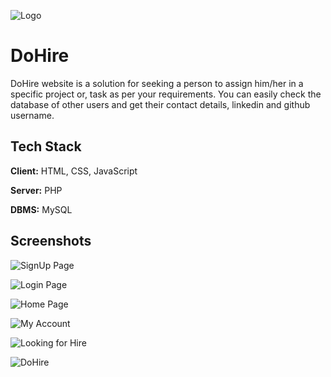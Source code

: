 
![Logo](https://encrypted-tbn0.gstatic.com/images?q=tbn:ANd9GcR_R2vpwL_N8iu6i2jMPs8shDn6jckttC6No_QhGqM5IzgHHuNT)


# DoHire

DoHire website is a solution for seeking a person to assign him/her in a specific project or, task as per your requirements. You can easily check the database of other users and get their contact details, linkedin and github username.



## Tech Stack

**Client:** HTML, CSS, JavaScript

**Server:** PHP

**DBMS:** MySQL


## Screenshots

![SignUp Page](https://drive.google.com/file/d/1z1KLGPBUAk_ULQfkshHpdE2gvynvNhtK/view)

![Login Page](https://drive.google.com/file/d/10aVEmRrnUwo8S5_EEa0gwt5x_UIqxoE4)

![Home Page](https://drive.google.com/file/d/1Jixa8hfMZeHfS9hIpVab9Ig4bI6MnHnT)

![My Account](https://drive.google.com/file/d/1mNotWqAy9pl44IFfbF2Yw9K_7xlIGo3I)

![Looking for Hire](https://drive.google.com/file/d/1JBsb04Ouy3mT4SBOdoN72yCitfJzXVSt)

![DoHire](https://drive.google.com/file/d/1prSkDBIPXGSMIwch3iWnDSKPvJzErvSh)
